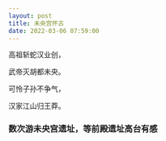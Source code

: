 ```yaml
---
layout: post
title: 未央宫怀古
date: 2022-03-06 07:59:00
---
```



高祖斩蛇汉业创，

武帝灭胡都未央。

可怜子孙不争气，

汉家江山归王莽。


### 数次游未央宫遗址，等前殿遗址高台有感